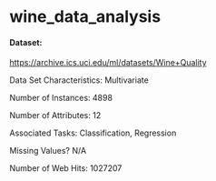 # wine_data_analysis

#### Dataset: 
https://archive.ics.uci.edu/ml/datasets/Wine+Quality

Data Set Characteristics:  Multivariate

Number of Instances: 4898

Number of Attributes: 12

Associated Tasks: Classification, Regression

Missing Values? N/A

Number of Web Hits: 1027207

